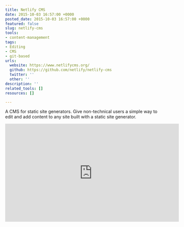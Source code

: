 ```yaml
---
title: Netlify CMS
date: 2015-10-03 16:57:00 +0000
posted_date: 2015-10-03 16:57:00 +0000
featured: false
slug: netlify-cms
tools:
- content-management
tags:
- Editing
- CMS
- git-based
urls:
  website: https://www.netlifycms.org/
  github: https://github.com/netlify/netlify-cms
  twitter: ''
  other: ''
description: ''
related_tools: []
resources: []

---
```

A CMS for static site generators. Give non-technical users a simple way to edit and add content to any site built with a static site generator.

<div class="embed-container">
<iframe width="560" height="315" src="https://www.youtube.com/embed/IbNvjNtL1Oo" frameborder="0" allowfullscreen></iframe>
</div>
